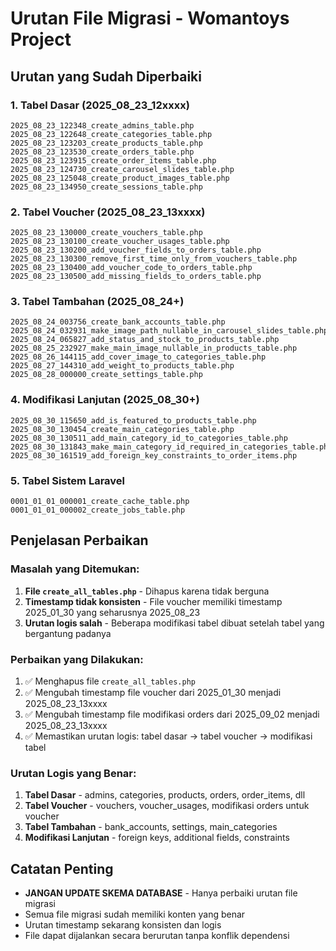 # Urutan File Migrasi - Womantoys Project

## Urutan yang Sudah Diperbaiki

### 1. Tabel Dasar (2025_08_23_12xxxx)
```
2025_08_23_122348_create_admins_table.php
2025_08_23_122648_create_categories_table.php
2025_08_23_123203_create_products_table.php
2025_08_23_123530_create_orders_table.php
2025_08_23_123915_create_order_items_table.php
2025_08_23_124730_create_carousel_slides_table.php
2025_08_23_125048_create_product_images_table.php
2025_08_23_134950_create_sessions_table.php
```

### 2. Tabel Voucher (2025_08_23_13xxxx)
```
2025_08_23_130000_create_vouchers_table.php
2025_08_23_130100_create_voucher_usages_table.php
2025_08_23_130200_add_voucher_fields_to_orders_table.php
2025_08_23_130300_remove_first_time_only_from_vouchers_table.php
2025_08_23_130400_add_voucher_code_to_orders_table.php
2025_08_23_130500_add_missing_fields_to_orders_table.php
```

### 3. Tabel Tambahan (2025_08_24+)
```
2025_08_24_003756_create_bank_accounts_table.php
2025_08_24_032931_make_image_path_nullable_in_carousel_slides_table.php
2025_08_24_065827_add_status_and_stock_to_products_table.php
2025_08_25_232927_make_main_image_nullable_in_products_table.php
2025_08_26_144115_add_cover_image_to_categories_table.php
2025_08_27_144310_add_weight_to_products_table.php
2025_08_28_000000_create_settings_table.php
```

### 4. Modifikasi Lanjutan (2025_08_30+)
```
2025_08_30_115650_add_is_featured_to_products_table.php
2025_08_30_130454_create_main_categories_table.php
2025_08_30_130511_add_main_category_id_to_categories_table.php
2025_08_30_131843_make_main_category_id_required_in_categories_table.php
2025_08_30_161519_add_foreign_key_constraints_to_order_items.php
```

### 5. Tabel Sistem Laravel
```
0001_01_01_000001_create_cache_table.php
0001_01_01_000002_create_jobs_table.php
```

## Penjelasan Perbaikan

### Masalah yang Ditemukan:
1. **File `create_all_tables.php`** - Dihapus karena tidak berguna
2. **Timestamp tidak konsisten** - File voucher memiliki timestamp 2025_01_30 yang seharusnya 2025_08_23
3. **Urutan logis salah** - Beberapa modifikasi tabel dibuat setelah tabel yang bergantung padanya

### Perbaikan yang Dilakukan:
1. ✅ Menghapus file `create_all_tables.php`
2. ✅ Mengubah timestamp file voucher dari 2025_01_30 menjadi 2025_08_23_13xxxx
3. ✅ Mengubah timestamp file modifikasi orders dari 2025_09_02 menjadi 2025_08_23_13xxxx
4. ✅ Memastikan urutan logis: tabel dasar → tabel voucher → modifikasi tabel

### Urutan Logis yang Benar:
1. **Tabel Dasar** - admins, categories, products, orders, order_items, dll
2. **Tabel Voucher** - vouchers, voucher_usages, modifikasi orders untuk voucher
3. **Tabel Tambahan** - bank_accounts, settings, main_categories
4. **Modifikasi Lanjutan** - foreign keys, additional fields, constraints

## Catatan Penting

- **JANGAN UPDATE SKEMA DATABASE** - Hanya perbaiki urutan file migrasi
- Semua file migrasi sudah memiliki konten yang benar
- Urutan timestamp sekarang konsisten dan logis
- File dapat dijalankan secara berurutan tanpa konflik dependensi
